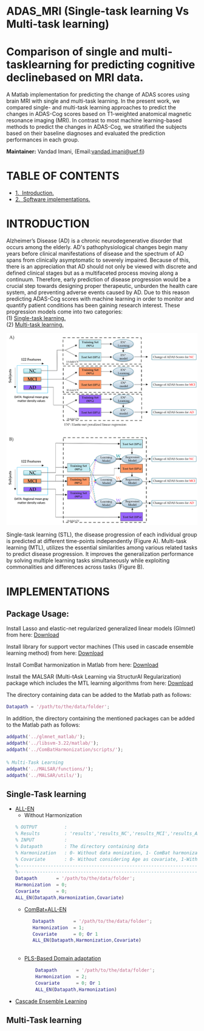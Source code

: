 # ADAS_MRI (Single-task learning Vs Multi-task learning)

# Comparison of single and multi-tasklearning for predicting cognitive declinebased on MRI data. <br/> 

A Matlab implementation for predicting the change of ADAS scores using brain MRI with single and multi-task learning. In the present work, we compared single- and multi-task learning approaches to predict the changes in ADAS-Cog scores based on T1-weighted anatomical magnetic resonance imaging (MRI). In contrast to most machine learning-based methods to predict the changes in ADAS-Cog, we stratified the subjects based on their baseline diagnoses and evaluated the prediction performances in each group.

**Maintainer:** Vandad Imani, (Email:vandad.imani@uef.fi)<br/> 


**TABLE OF CONTENTS**
===================================
* [1.&nbsp;&nbsp;Introduction.](#introduction)
* [2.&nbsp;&nbsp;Software implementations.](#implementations)



# INTRODUCTION
Alzheimer’s Disease (AD) is a chronic neurodegenerative disorder that occurs among the elderly. AD's pathophysiological changes begin many years before clinical manifestations of disease and the spectrum of AD spans from clinically asymptomatic to severely impaired. Because of this, there is an appreciation that AD should not only be viewed with discrete and defined clinical stages but as a multifaceted process moving along a continuum. Therefore, early prediction of disease progression would be a crucial step towards designing proper therapeutic, unburden the health care system, and preventing adverse events caused by AD. Due to this reason predicting ADAS-Cog scores with machine learning in order to monitor and quantify patient conditions has been gaining research interest. These progression models come into two categories:  
(1) [Single-task learning.](Matlab/Single-Task/)  
(2) [Multi-task learning.](Matlab/Multi-task/) 

<img src="Images/SINGLE_MULTI_NEW.png" width="700">

Single-task learning (STL), the disease progression of each individual group is predicted at different time-points independently (Figure A).
Multi-task learning (MTL), utilizes the essential similarities among various related tasks to predict disease progression. It improves the generalization performance by solving multiple learning tasks simultaneously while exploiting commonalities and differences across tasks (Figure B). 

# IMPLEMENTATIONS
## Package Usage:
Install Lasso and elastic-net regularized generalized linear models (Glmnet) from here: [Download](https://web.stanford.edu/~hastie/glmnet_matlab/download.html)

Install library for support vector machines (This used in cascade ensemble learning method) from here: [Download](https://www.csie.ntu.edu.tw/~cjlin/libsvm/) 

Install ComBat harmonization in Matlab from here: [Download](https://github.com/Jfortin1/ComBatHarmonization/tree/master/Matlab) 

Install the MALSAR (Multi-tAsk Learning via StructurAl Regularization) package which includes the MTL learning algorithms from here: [Download](http://jiayuzhou.github.io/MALSAR/) 

The directory containing data can be added to the Matlab path as follows:
```matlab
Datapath = '/path/to/the/data/folder';
```
In addition, the directory containing the mentioned packages can be added to the Matlab path as follows:

```matlab
addpath('../glmnet_matlab/');
addpath('../libsvm-3.22/matlab/');
addpath('../ComBatHarmonization/scripts/');

% Multi-Task Learning
addpath('../MALSAR/functions/');
addpath('../MALSAR/utils/');
```

## Single-Task learning

- [ALL-EN](Matlab/Single-task/ALL-EN)
   - Without Harmonization
   ```matlab
   % OUTPUT          : 
   % Results         : 'results','results_NC','results_MCI','results_AD','cor','MAE','cor_s','CorNC','CorMCI','CorAD','MAE_NC','MAE_MCI','MAE_AD'
   % INPUT           :
   % Datapath        : The directory containing data
   % Harmonization   : 0- Without data monization, 1- ComBat harmonization, 2- PLS-based domain adaptation  
   % Covariate       : 0- Without considering Age as covariate, 1-With considering Age as covariate
   %--------------------------------------------------------------------------------------------------------------------------------------------
   %--------------------------------------------------------------------------------------------------------------------------------------------
   Datapath       = '/path/to/the/data/folder';
   Harmonization  = 0;
   Covariate      = 0;
   ALL_EN(Datapath,Harmonization,Covariate)
   
   ```
   - [ComBat+ALL-EN](Matlab/Single-task/ALL-EN)
   
     ```matlab
        Datapath       = '/path/to/the/data/folder';
        Harmonization  = 1;
        Covariate      = 0; Or 1
        ALL_EN(Datapath,Harmonization,Covariate)
   
      ```                  
   - [PLS-Based Domain adaptation](Matlab/Single-task/ALL-EN)

     ```matlab     
         Datapath       = '/path/to/the/data/folder';
         Harmonization  = 2;
         Covariate      = 0; Or 1
         ALL_EN(Datapath,Harmonization)     
     ```
- [Cascade Ensemble Learning](Matlab/Single-task/Data%20Harmonization/Cascade%20Ensemble%20Learning)    











## Multi-Task learning
